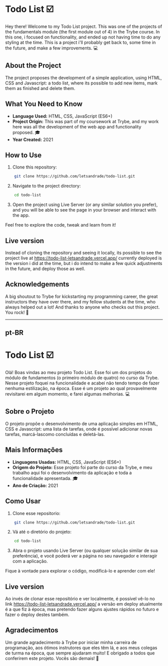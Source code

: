 # Todo List ☑️

Hey there! Welcome to my Todo List project. This was one of the projects of the fundamentals module (the first module out of 4) in the Trybe course. In this one, i focused on functionality, and ended up not having time to do any styling at the time. This is a project i'll probably get back to, some time in the future, and make a few improvements. 💻

## About the Project

The project proposes the development of a simple application, using HTML, CSS and Javascript: a todo list, where its possible to add new items, mark them as finished and delete them.

## What You Need to Know

- **Language Used:** HTML, CSS, JavaScript (ES6+)
- **Project Origin:** This was part of my coursework at Trybe, and my work here was all the development of the web app and functionality proposed. 🎓
- **Year Created:** 2021

## How to Use

1. Clone this repository:

```sh
    git clone https://github.com/letsandrade/todo-list.git
```

2. Navigate to the project directory:

```sh
    cd todo-list
```

3. Open the project using Live Server (or any similar solution you prefer), and you will be able to see the page in your browser and interact with the app.

Feel free to explore the code, tweak and learn from it!

## Live version

Instead of cloning the repository and seeing it locally, its possible to see the project live at https://todo-list-letsandrade.vercel.app/
currently deployed is the version i did at the time, but i do intend to make a few quick adjustments in the future, and deploy those as well.

## Acknowledgements

A big shoutout to Trybe for kickstarting my programming career, the great instructors they have over there, and my fellow students at the time, who always helped out a lot! And thanks to anyone who checks out this project. You rock! 🤘

---

## pt-BR

# Todo List ☑️

Olá! Boas vindas ao meu projeto Todo List. Esse foi um dos projetos do módulo de fundamentos (o primeiro módulo de quatro) no curso da Trybe. Nesse projeto foquei na funcionalidade e acabei não tendo tempo de fazer nenhuma estilização, na época. Esse é um projeto ao qual provavelmente revisitarei em algum momento, e farei algumas melhorias. 💻

## Sobre o Projeto

O projeto propõe o desenvolvimento de uma aplicação simples em HTML, CSS e Javascript: uma lista de tarefas, onde é possível adicionar novas tarefas, marcá-lascomo concluídas e deletá-las.

## Mais Informações

- **Linguagens Usadas:** HTML, CSS, JavaScript (ES6+)
- **Origem do Projeto:** Esse projeto foi parte do curso da Trybe, e meu trabalho aqui foi o desenvolvimento da aplicação e toda a funcionalidade apresentada. 🎓
- **Ano de Criação:** 2021

## Como Usar

1. Clone esse repositorio:

```sh
    git clone https://github.com/letsandrade/todo-list.git
```

2. Vá até o diretório do projeto:

```sh
    cd todo-list
```

3. Abra o projeto usando Live Server (ou qualquer solução similar de sua preferência), e você poderá ver a página no seu navegador e interagir com a aplicação.

Fique à vontade para explorar o código, modificá-lo e aprender com ele!

## Live version

Ao invés de clonar esse repositório e ver localmente, é possível vê-lo no link https://todo-list-letsandrade.vercel.app/
a versão em deploy atualmente é a que fiz à época, mas pretendo fazer alguns ajustes rápidos no futuro e fazer o deploy destes também.

## Agradecimentos

Um grande agradecimento à Trybe por iniciar minha carreira de programação, aos ótimos instrutores que eles têm lá, e aos meus colegas de turma na época, que sempre ajudaram muito! E obrigado a todos que conferirem este projeto. Vocês são demais! 🤘
